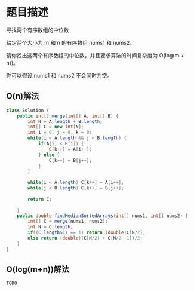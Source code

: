 # 题目描述 
寻找两个有序数组的中位数

给定两个大小为 m 和 n 的有序数组 nums1 和 nums2。

请你找出这两个有序数组的中位数，并且要求算法的时间复杂度为 O(log(m + n))。

你可以假设 nums1 和 nums2 不会同时为空。

## O(n)解法

```java
class Solution {
    public int[] merge(int[] A, int[] B) {
        int N = A.length + B.length;
        int[] C = new int[N];
        int i = 0, j = 0, k = 0;
        while(i < A.length && j < B.length) {
            if(A[i] < B[j]) {
                C[k++] = A[i++];
            } else {
                C[k++] = B[j++];
            }
        }
        
        while(i < A.length) C[k++] = A[i++];
        while(j < B.length) C[k++] = B[j++];
        
        return C;
        
    }
    public double findMedianSortedArrays(int[] nums1, int[] nums2) {
        int[] C = merge(nums1, nums2);
        int N = C.length;
        if((C.length&1) == 1) return (double)C[N/2];
        else return (double)(C[N/2] + C[N/2 -1])/2;
    }
}
```

## O(log(m+n))解法
`TODO`
